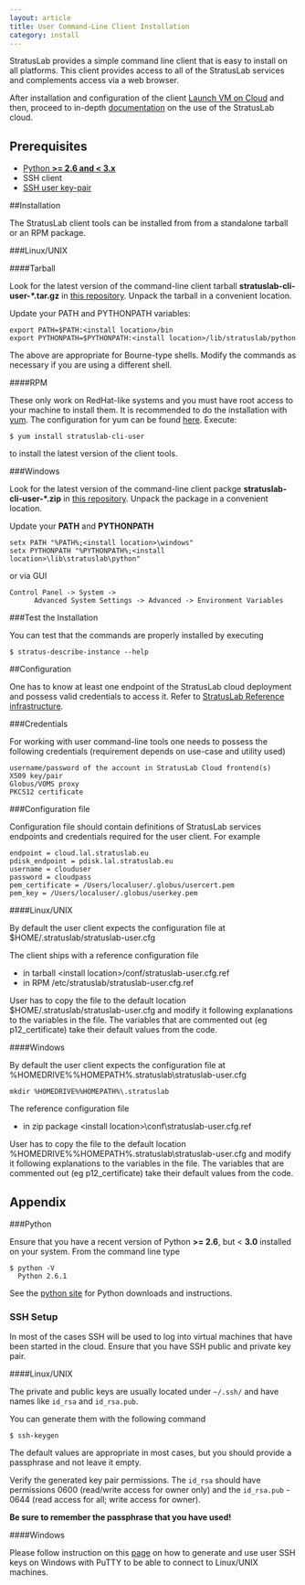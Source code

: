 ```yaml
---
layout: article
title: User Command-Line Client Installation
category: install
---
```


StratusLab provides a simple command line client that is easy to install on
all platforms. This client provides access to all of the StratusLab services
and complements access via a web browser.

After installation and configuration of the client [Launch VM on Cloud][launch-vm] 
and then, proceed to in-depth [documentation][doku] on the use of the 
StratusLab cloud.

Prerequisites
-------------

+ [Python **>= 2.6 and < 3.x**](#pythoncheck)
+ SSH client
+ [SSH user key-pair](#sshkeypair)

##<a id="install">Installation</a>

The StratusLab client tools can be installed from from a standalone tarball 
or an RPM package.

###Linux/UNIX

####Tarball

Look for the latest version of the command-line client tarball 
**stratuslab-cli-user-\*.tar.gz** in [this repository][cli-user-repo]. 
Unpack the tarball in a convenient location.

Update your PATH and PYTHONPATH variables:

    export PATH=$PATH:<install location>/bin
    export PYTHONPATH=$PYTHONPATH:<install location>/lib/stratuslab/python

The above are appropriate for Bourne-type shells. Modify the commands as
necessary if you are using a different shell.

####RPM

These only work on RedHat-like systems and you must have root access to your
machine to install them. It is recommended to do the installation with
[yum][yum]. The configuration for yum can be found
[here][yum-config]. Execute:

    $ yum install stratuslab-cli-user

to install the latest version of the client tools.

###Windows

Look for the latest version of the command-line client packge 
**stratuslab-cli-user-\*.zip** in [this repository][cli-user-repo]. 
Unpack the package in a convenient location.

Update your **PATH** and **PYTHONPATH**

    setx PATH "%PATH%;<install location>\windows"
    setx PYTHONPATH "%PYTHONPATH%;<install location>\lib\stratuslab\python"

or via GUI

    Control Panel -> System -> 
          Advanced System Settings -> Advanced -> Environment Variables

###Test the Installation

You can test that the commands are properly installed by executing

    $ stratus-describe-instance --help

##<a id="config">Configuration</a>

One has to know at least one endpoint of the StratusLab cloud deployment and possess 
valid credentials to access it. Refer to 
[StratusLab Reference infrastructure][sl-ref-infra].

###Credentials

For working with user command-line tools one needs to possess the following 
credentials (requirement depends on use-case and utility used)

    username/password of the account in StratusLab Cloud frontend(s)
    X509 key/pair
    Globus/VOMS proxy
    PKCS12 certificate

###Configuration file

Configuration file should contain definitions of StratusLab services endpoints 
and credentials required for the user client. For example

    endpoint = cloud.lal.stratuslab.eu
    pdisk_endpoint = pdisk.lal.stratuslab.eu
    username = clouduser
    password = cloudpass
    pem_certificate = /Users/localuser/.globus/usercert.pem
    pem_key = /Users/localuser/.globus/userkey.pem

####Linux/UNIX

By default the user client expects the configuration file at 
$HOME/.stratuslab/stratuslab-user.cfg

The client ships with a reference configuration file

* in tarball &lt;install location&gt;/conf/stratuslab-user.cfg.ref 
* in RPM /etc/stratuslab/stratuslab-user.cfg.ref 

User has to copy the file to the default location 
$HOME/.stratuslab/stratuslab-user.cfg and modify it following explanations to 
the variables in the file. The variables that are commented out 
(eg p12_certificate) take their default values from the code.

####Windows

By default the user client expects the configuration file at 
%HOMEDRIVE%%HOMEPATH%\.stratuslab\stratuslab-user.cfg

    mkdir %HOMEDRIVE%%HOMEPATH%\.stratuslab

The reference configuration file 

* in zip package &lt;install location&gt;\conf\stratuslab-user.cfg.ref

User has to copy the file to the default location 
%HOMEDRIVE%%HOMEPATH%\.stratuslab\stratuslab-user.cfg and modify it following 
explanations to the variables in the file. The variables that are commented out 
(eg p12_certificate) take their default values from the code.

Appendix
--------

###<a id="pythoncheck">Python</a>

Ensure that you have a recent version of Python **>= 2.6**, but < **3.0** 
installed on your system. From the command line type

    $ python -V
      Python 2.6.1

See the [python site][python] for Python downloads and instructions.

### <a id="sshkeypair">SSH Setup</a>

In most of the cases SSH will be used to log into virtual machines that have
been started in the cloud. Ensure that you have SSH public and private
key pair.

####Linux/UNIX

The private and public keys are usually located under `~/.ssh/` and have names 
like `id_rsa` and `id_rsa.pub`.

You can generate them with the following command

    $ ssh-keygen

The default values are appropriate in most cases, but you should provide a
passphrase and not leave it empty.

Verify the generated key pair permissions. The `id_rsa` should have permissions 
0600 (read/write access for owner only) and the `id_rsa.pub` - 0644 (read 
access for all; write access for owner).

**Be sure to remember the passphrase that you have used!**

####Windows

Please follow instruction on this [page][amazon-ssh] on how to generate and 
use user SSH keys on Windows with PuTTY to be able to connect to Linux/UNIX 
machines.

[python]: http://python.org/
[yum]: http://yum.baseurl.org/
[yum-config]: http://yum.stratuslab.eu/
[cli-user-repo]: http://repo.stratuslab.eu:8081/content/repositories/centos-6.2-releases/eu/stratuslab/pkgs/stratuslab-cli-user-pkg/
[amazon-ssh]: http://docs.amazonwebservices.com/AWSEC2/latest/UserGuide/putty.html
[doku]: /documentation/
[sl-ref-infra]: /try%20it/2012/02/10/try-reference-cloud-infrastructures.html
[launch-vm]: /try%20it/2012/10/03/try-launch-vm.html
